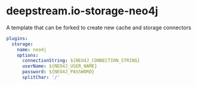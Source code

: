 # deepstream.io-storage-neo4j
A template that can be forked to create new cache and storage connectors

```yaml
plugins:
  storage:
    name: neo4j
    options:
      connectionString: ${NEO4J_CONNECTION_STRING}
      userName: ${NEO4J_USER_NAME}
      password: ${NEO4J_PASSWORD}
      splitChar: '/'
```
